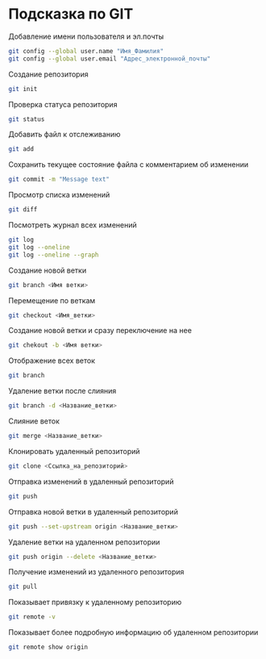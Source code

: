 # Подсказка по GIT
Добавление имени пользователя и эл.почты
```sh
git config --global user.name "Имя_Фамилия"
git config --global user.email "Адрес_электронной_почты"
```
Создание репозитория
```sh
git init
```
Проверка статуса репозитория
```sh
git status
```
Добавить файл к отслеживанию
```sh
git add
```
Сохранить текущее состояние файла с комментарием об изменении
```sh
git commit -m "Message text"
```
Просмотр списка изменений
```sh
git diff
```
Посмотреть журнал всех изменений
```sh
git log
git log --oneline
git log --oneline --graph
```
Создание новой ветки
```sh
git branch <Имя ветки>
```
Перемещение по веткам
```sh
git checkout <Имя_ветки>
```
Создание новой ветки и сразу переключение на нее
```sh
git chekout -b <Имя ветки>
```
Отображение всех веток
```sh
git branch
```
Удаление ветки после слияния
```sh
git branch -d <Название_ветки>
```
Слияние веток 
```sh
git merge <Название_ветки>
```
Клонировать удаленный репозиторий
```sh
git clone <Ссылка_на_репозиторий>
```
Отправка изменений в удаленный репозиторий
```sh
git push
```
Отправка новой ветки в удаленный репозиторий
```sh
git push --set-upstream origin <Название_ветки>
```
Удаление ветки на удаленном репозитории
```sh
git push origin --delete <Название_ветки>
```
Получение изменений из удаленного репозитория
```sh
git pull
```
Показывает привязку к удаленному репозиторию
```sh
git remote -v
```
Показывает более подробную информацию об удаленном репозитории
```sh
git remote show origin
```
